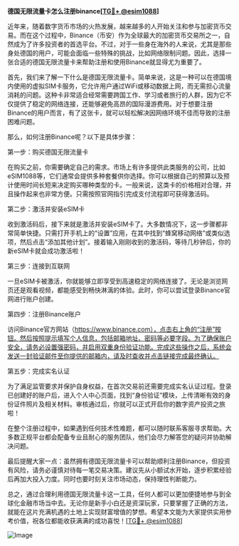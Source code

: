 **德国无限流量卡怎么注册binance[[TG💪+ @esim1088](https://t.me/s/esim1088)]**

近年来，随着数字货币市场的火热发展，越来越多的人开始关注和参与加密货币交易。而在这个过程中，Binance（币安）作为全球最大的加密货币交易所之一，自然成为了许多投资者的首选平台。不过，对于一些身在海外的人来说，尤其是那些身处德国的用户，可能会面临一些特殊的挑战，比如网络限制问题。因此，选择一张合适的德国无限流量卡来帮助注册和使用Binance就显得尤为重要了。

首先，我们来了解一下什么是德国无限流量卡。简单来说，这是一种可以在德国境内使用的虚拟SIM卡服务，它允许用户通过WiFi或移动数据上网，而无需担心流量消耗的问题。这种卡非常适合经常需要跨国工作、学习或者旅行的人群，因为它不仅提供了稳定的网络连接，还能够避免高昂的国际漫游费用。对于想要注册Binance的用户而言，有了这张卡，就可以轻松解决因网络环境不佳而导致的注册困难问题。

那么，如何注册Binance呢？以下是具体步骤：

第一步：购买德国无限流量卡

在购买之前，你需要确定自己的需求。市场上有许多提供此类服务的公司，比如eSIM1088等，它们通常会提供多种套餐供你选择。你可以根据自己的预算以及预计使用时间长短来决定购买哪种类型的卡。一般来说，这类卡的价格相对合理，并且操作起来也非常方便。只需按照官网指引完成支付流程即可获得激活码。

第二步：激活并安装eSIM卡

收到激活码后，接下来就是激活并安装eSIM卡了。大多数情况下，这一步骤都非常简单快捷。只需打开手机上的“设置”应用，在其中找到“蜂窝移动网络”或类似选项，然后点击“添加其他计划”。接着输入刚刚收到的激活码，等待几秒钟后，你的新eSIM卡就会成功激活啦！

第三步：连接到互联网

一旦eSIM卡被激活，你就能够立即享受到高速稳定的网络连接了。无论是浏览网页还是观看视频，都能感受到畅快淋漓的体验。此时，你可以尝试登录Binance官网进行账户创建。

第四步：注册Binance账户

访问Binance官方网站（https://www.binance.com），点击右上角的“注册”按钮。然后按照提示填写个人信息，包括邮箱地址、密码等必要字段。为了确保账户安全，请务必设置强密码，并启用双重身份验证功能。完成这些操作之后，系统会发送一封验证邮件至你提供的邮箱内，请及时查收并点击链接完成最终确认。

第五步：完成实名认证

为了满足监管要求并保护自身权益，在首次交易前还需要完成实名认证过程。登录已创建好的账户后，进入个人中心页面，找到“身份验证”模块，上传清晰有效的身份证件照片及相关材料。审核通过后，你就可以正式开启你的数字资产投资之旅啦！

在整个注册过程中，如果遇到任何技术性难题，都可以随时联系客服寻求帮助。大多数正规平台都会配备专业且耐心的服务团队，他们会尽力解答您的疑问并协助解决问题。

最后提醒大家一点：虽然拥有德国无限流量卡可以帮助顺利注册Binance，但投资有风险，请务必谨慎对待每一笔交易决策。建议先从小额试水开始，逐步积累经验后再加大投入力度。同时也要时刻关注市场动态，保持理性判断能力。

总之，通过合理利用德国无限流量卡这一工具，任何人都可以更加便捷地参与到全球化金融市场当中去。无论你是新手小白还是资深玩家，只要掌握了正确的方法，就能在这片充满机遇的土地上实现财富增值的梦想。希望本文能为大家提供实用参考价值，祝各位都能收获满满的成功喜悦！[[TG💪+ @esim1088](https://t.me/s/esim1088)]

![Image](https://i.postimg.cc/4NQfJmqS/Snipaste-2025-05-13-00-14-12.png)